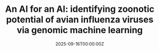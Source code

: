 ---
title: "An AI for an AI: identifying zoonotic potential of avian influenza viruses via genomic machine learning"
authors:
- lbrierley
- Joaquin Mould-Quevedo
- Matthew Baylis
date: "2025-09-16T00:00:00Z"
doi: "10.1101/2025.09.16.676011"

# Schedule page publish date (NOT publication's date).
publishDate: "2017-01-01T00:00:00Z"

# Publication type.
# Accepts a single type but formatted as a YAML list (for Hugo requirements).
# Enter a publication type from the CSL standard.
publication_types: ["article"]

# Publication name and optional abbreviated publication name.
publication: ""
publication_short: ""

categories:
  - Evolution
featured: false

links:
- name: Full text
  url: https://www.biorxiv.org/content/10.1101/2025.09.16.676011v1
url_code: https://github.com/lbrierley/ai_for_ai/
url_dataset: https://zenodo.org/records/17068425
url_poster: ''
url_project: ''
url_slides: ''
url_source: ''
url_video: ''

# Featured image
# To use, add an image named `featured.jpg/png` to your page's folder. 
image:
  placement: 1
  caption: Predicted zoonotic probability for test sequences from avian subtypes (blue) and known zoonoses (red).
  preview_only: false

# Associated Projects (optional).
#   Associate this publication with one or more of your projects.
#   Simply enter your project's folder or file name without extension.
#   E.g. `internal-project` references `content/project/internal-project/index.md`.
#   Otherwise, set `projects: []`.
projects:
- []
---